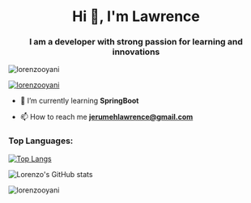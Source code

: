 <h1 align="center">Hi 👋, I'm Lawrence </h1>
<h3 align="center">I am a developer with strong passion for learning and innovations</h3>

<p align="left"> <img src="https://komarev.com/ghpvc/?username=lorenzooyani&label=Profile%20views&color=0e75b6&style=flat" alt="lorenzooyani" /> </p>

<p align="left"> <a href="https://github.com/ryo-ma/github-profile-trophy"><img src="https://github-profile-trophy.vercel.app/?username=lorenzooyani" alt="lorenzooyani" /></a> </p>

- 🌱 I’m currently learning **SpringBoot**

- 📫 How to reach me **jerumehlawrence@gmail.com**

<h3 align="left">Top Languages:</h3>
<p align="left">
</p>

[![Top Langs](https://github-readme-stats.vercel.app/api/top-langs/?username=Lorenzooyani)](https://github.com/anuraghazra/github-readme-stats)

![Lorenzo's GitHub stats](https://github-readme-stats.vercel.app/api?username=LorenzoOyani&show_icons=true&theme=transparent)

<p><img align="center" src="https://github-readme-streak-stats.herokuapp.com/?user=lorenzooyani&" alt="lorenzooyani" /></p>



